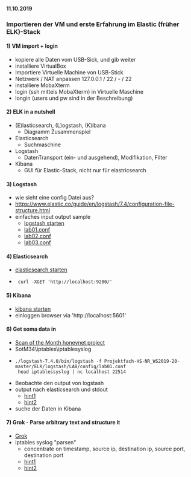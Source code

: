 #### 11.10.2019
### Importieren der VM und erste Erfahrung im Elastic (früher ELK)-Stack 

#### 1) VM import + login
- kopiere alle Daten vom USB-Sick, und gib weiter
- installiere VirtualBox 
- Importiere Virtuelle Machine von USB-Stick
- Netzwerk / NAT anpassen 127.0.0.1 / 22 / - / 22
- installiere MobaXterm
- login (ssh mittels MobaXterm) in Virtuelle Maschine
- longin (users und pw sind in der Beschreibung)
 

#### 2) ELK in a nutshell
- (E)lasticsearch, (L)ogstash, (K)ibana
  - Diagramm Zusammenspiel
- Elasticsearch
  - Suchmaschine
- Logstash
  - DatenTransport (ein- und ausgehend), Modifikation, Filter 
- Kibana
   - GUI für Elastic-Stack, nicht nur für elastricsearch


#### 3) Logstash
- wie sieht eine config Datei aus?
- https://www.elastic.co/guide/en/logstash/7.4/configuration-file-structure.html
- einfaches input output sample
  - [logstash starten](https://github.com/AVitg/Projektfach-HS-NR_WS2019-20/blob/master/ELK/logstash/Readme.md)
  - [lab01.conf](https://github.com/AVitg/Projektfach-HS-NR_WS2019-20/blob/master/ELK/logstash/LAB/config/lab01.conf)
  - [lab02.conf](https://github.com/AVitg/Projektfach-HS-NR_WS2019-20/blob/master/ELK/logstash/LAB/config/lab02.conf)
  - [lab03.conf](https://github.com/AVitg/Projektfach-HS-NR_WS2019-20/blob/master/ELK/logstash/LAB/config/lab04.conf)

#### 4) Elasticsearch
-  [elasticsearch starten](https://github.com/AVitg/Projektfach-HS-NR_WS2019-20/blob/master/ELK/elasticsearch/Readme.md)
-      curl -XGET 'http://localhost:9200/'

#### 5) Kibana
 - [kibana starten](https://github.com/AVitg/Projektfach-HS-NR_WS2019-20/blob/master/ELK/kibana/Readme.md)
 - einloggen browser via 'http://localhost:5601'
 
 
#### 6) Get soma data in
- [Scan of the Month honeynet project](https://github.com/AVitg/Projektfach-HS-NR_WS2019-20/blob/master/Log-Samples/HoneyNetProject_ScanOfTheMonth/SotM34-anton.tar.gz)
- SotM34\iptables\iptablesyslog
-     ./logstash-7.4.0/bin/logstash -f Projektfach-HS-NR_WS2019-20-master/ELK/logstash/LAB/config/lab01.conf 
       head iptablessyslog | nc localhost 22514 
     
- Beobachte den output von logstash
- output nach elasticsearch und stdout
  - [hint1](https://www.elastic.co/guide/en/logstash/7.4/output-plugins.html)
  - [hint2](https://www.elastic.co/guide/en/logstash/7.4/plugins-outputs-elasticsearch.html)
- suche der Daten in Kibana 


#### 7) Grok - Parse arbitrary text and structure it
- [Grok](https://www.elastic.co/guide/en/logstash/7.4/plugins-filters-grok.html)
- iptables syslog "parsen"
   - concentrate on timestamp, source ip, destination ip, source port, destination port
   - [hint1](https://github.com/AVitg/Projektfach-HS-NR_WS2019-20/blob/master/2019_10_11/hints/hint1.conf)  
   - [hint2](https://github.com/AVitg/Projektfach-HS-NR_WS2019-20/blob/master/2019_10_11/hints/hint2.md)
   
    
  
